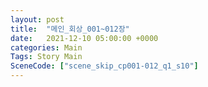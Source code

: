 ```yaml
---
layout: post
title:  "메인_회상_001~012장"
date:   2021-12-10 05:00:00 +0000
categories: Main
Tags: Story Main
SceneCode: ["scene_skip_cp001-012_q1_s10"]
---
```

